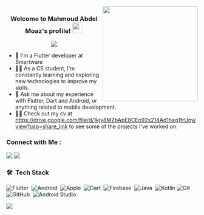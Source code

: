 
<img width="250" align="right" src="https://c.tenor.com/_DOBjnGspYAAAAAM/code-coding.gif">

<h3 align="center">
  Welcome to Mahmoud Abdel Moaz's profile!
  <img src="https://media.giphy.com/media/hvRJCLFzcasrR4ia7z/giphy.gif" width="28">
</h3>

<!-- Typing SVG by DenverCoder1 - https://github.com/DenverCoder1/readme-typing-svg -->
<p align="center">
  <a href="https://github.com/DenverCoder1/readme-typing-svg"><img src="https://readme-typing-svg.herokuapp.com/?lines=Flutter%20developer;Always%20learning%20new%20things&font=Fira%20Code&center=true&width=440&height=45&color=f75c7e&vCenter=true&size=22"></a>
</p> 

- 📱 I'm a Flutter developer at Smartware
- 👨‍💻 As a CS student, I'm constantly learning and exploring new technologies to improve my skills.
- 💬 Ask me about my experience with Flutter, Dart and Android, or anything related to mobile development.
- 👨‍💻 Check out my cv at https://drive.google.com/file/d/1kjy8MZbApE8CEo92x214Ad1hag1frUny/view?usp=share_link to see some of the projects I've worked on.


### Connect with Me :

<a href="https://linkedin.com/in/mahmoudabdelmoez" target="_blank"><img src="https://img.shields.io/badge/-Mahmoud%20Abdel%20Moaz-0077B5?style=for-the-badge&logo=Linkedin&logoColor=white"/></a>
<a href="https://t.me/Mahmoud_AbdelMoaz" target="_blank"><img src="https://img.shields.io/badge/-Mahmoud%20Abdel%20Moaz-0077B5?style=for-the-badge&logo=Telegram&logoColor=white"/></a>
### 🛠 &nbsp;Tech Stack
![Flutter](https://img.shields.io/badge/-flutter-05122A?style=flat&logo=flutter)&nbsp;
![Android](https://img.shields.io/badge/-android-05122A?style=flat&logo=android)&nbsp;
![Apple](https://img.shields.io/badge/-apple-05122A?style=flat&logo=apple)&nbsp;
![Dart](https://img.shields.io/badge/-Dart-05122A?style=flat&logo=Dart&logoColor=563D7C)&nbsp;
![Firebase](https://img.shields.io/badge/-Firebase-05122A?style=flat&logo=Firebase)&nbsp;
![Java](https://img.shields.io/badge/-Java-05122A?style=flat&logo=Java&logoColor=1572B6)&nbsp;
![Kotlin](https://img.shields.io/badge/-Kotlin-05122A?style=flat&logo=Kotlin)
![Git](https://img.shields.io/badge/-Git-05122A?style=flat&logo=git)&nbsp;
![GitHub](https://img.shields.io/badge/-GitHub-05122A?style=flat&logo=github)&nbsp;
![Android Studio](https://img.shields.io/badge/-Android%20Studio-05122A?style=flat&logo=android-studio&logoColor=007ACC)&nbsp;





<a href="https://komarev.com/ghpvc/?username=Mahmoud-Abdel-Moaz&style=for-the-badge">
    <img src="https://komarev.com/ghpvc/?username=Mahmoud-Abdel-Moaz&style=for-the-badge">
</a>

